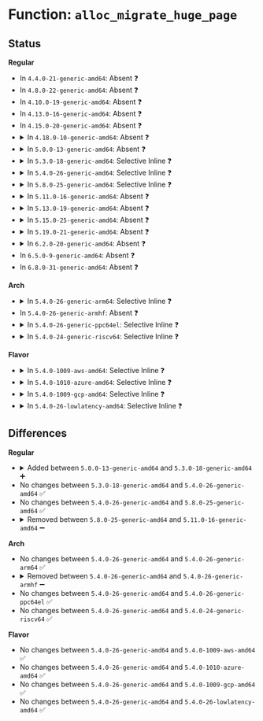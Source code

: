 # Function: <code>alloc_migrate_huge_page</code>

## Status
<b>Regular</b>
<ul>
<li>
In <code>4.4.0-21-generic-amd64</code>: Absent ❓
</li>
<li>
In <code>4.8.0-22-generic-amd64</code>: Absent ❓
</li>
<li>
In <code>4.10.0-19-generic-amd64</code>: Absent ❓
</li>
<li>
In <code>4.13.0-16-generic-amd64</code>: Absent ❓
</li>
<li>
In <code>4.15.0-20-generic-amd64</code>: Absent ❓
</li>
<li>
<details>
<summary>In <code>4.18.0-10-generic-amd64</code>: Absent ❓</summary>

```json
{
  "name": "alloc_migrate_huge_page",
  "collision_type": "Unique Static",
  "inline_type": "Full",
  "funcs": [
    {
      "addr": 18446744071581288470,
      "name": "alloc_migrate_huge_page",
      "external": false,
      "loc": "mm/hugetlb.c:1589",
      "file": "mm/hugetlb.c",
      "inline": "not declared, inlined",
      "caller_inline": [
        "mm/hugetlb.c:alloc_huge_page_nodemask",
        "mm/hugetlb.c:alloc_huge_page_node"
      ],
      "caller_func": []
    }
  ],
  "symbols": []
}
```
</details>
</li>
<li>
<details>
<summary>In <code>5.0.0-13-generic-amd64</code>: Absent ❓</summary>

```json
{
  "name": "alloc_migrate_huge_page",
  "collision_type": "Unique Static",
  "inline_type": "Full",
  "funcs": [
    {
      "addr": 18446744071581371382,
      "name": "alloc_migrate_huge_page",
      "external": false,
      "loc": "mm/hugetlb.c:1589",
      "file": "mm/hugetlb.c",
      "inline": "not declared, inlined",
      "caller_inline": [
        "mm/hugetlb.c:alloc_huge_page_nodemask",
        "mm/hugetlb.c:alloc_huge_page_node"
      ],
      "caller_func": []
    }
  ],
  "symbols": []
}
```
</details>
</li>
<li>
<details>
<summary>In <code>5.3.0-18-generic-amd64</code>: Selective Inline ❓</summary>

```c
struct page * alloc_migrate_huge_page(struct hstate * h, gfp_t gfp_mask, int nid, nodemask_t * nmask)
```

```json
{
  "name": "alloc_migrate_huge_page",
  "collision_type": "Unique Global",
  "inline_type": "Selective",
  "funcs": [
    {
      "addr": 18446744071581482195,
      "name": "alloc_migrate_huge_page",
      "external": true,
      "loc": "mm/hugetlb.c:1632",
      "file": "mm/hugetlb.c",
      "inline": "not declared, inlined",
      "caller_inline": [
        "mm/hugetlb.c:alloc_huge_page_nodemask",
        "mm/hugetlb.c:alloc_huge_page_node"
      ],
      "caller_func": [
        "mm/gup.c:new_non_cma_page"
      ]
    }
  ],
  "symbols": [
    {
      "addr": 18446744071581481792,
      "name": "alloc_migrate_huge_page",
      "section": ".text",
      "bind": "STB_GLOBAL",
      "size": 42
    }
  ]
}
```
</details>
</li>
<li>
<details>
<summary>In <code>5.4.0-26-generic-amd64</code>: Selective Inline ❓</summary>

```c
struct page * alloc_migrate_huge_page(struct hstate * h, gfp_t gfp_mask, int nid, nodemask_t * nmask)
```

```json
{
  "name": "alloc_migrate_huge_page",
  "collision_type": "Unique Global",
  "inline_type": "Selective",
  "funcs": [
    {
      "addr": 18446744071581546611,
      "name": "alloc_migrate_huge_page",
      "external": true,
      "loc": "mm/hugetlb.c:1712",
      "file": "mm/hugetlb.c",
      "inline": "not declared, inlined",
      "caller_inline": [
        "mm/hugetlb.c:alloc_huge_page_nodemask",
        "mm/hugetlb.c:alloc_huge_page_node"
      ],
      "caller_func": [
        "mm/gup.c:new_non_cma_page"
      ]
    }
  ],
  "symbols": [
    {
      "addr": 18446744071581546208,
      "name": "alloc_migrate_huge_page",
      "section": ".text",
      "bind": "STB_GLOBAL",
      "size": 45
    }
  ]
}
```
</details>
</li>
<li>
<details>
<summary>In <code>5.8.0-25-generic-amd64</code>: Selective Inline ❓</summary>

```c
struct page * alloc_migrate_huge_page(struct hstate * h, gfp_t gfp_mask, int nid, nodemask_t * nmask)
```

```json
{
  "name": "alloc_migrate_huge_page",
  "collision_type": "Unique Global",
  "inline_type": "Selective",
  "funcs": [
    {
      "addr": 18446744071581756592,
      "name": "alloc_migrate_huge_page",
      "external": true,
      "loc": "mm/hugetlb.c:1957",
      "file": "mm/hugetlb.c",
      "inline": "not declared, inlined",
      "caller_inline": [
        "mm/hugetlb.c:alloc_huge_page_nodemask",
        "mm/hugetlb.c:alloc_huge_page_node"
      ],
      "caller_func": []
    }
  ],
  "symbols": [
    {
      "addr": 18446744071581756192,
      "name": "alloc_migrate_huge_page",
      "section": ".text",
      "bind": "STB_GLOBAL",
      "size": 45
    }
  ]
}
```
</details>
</li>
<li>
<details>
<summary>In <code>5.11.0-16-generic-amd64</code>: Absent ❓</summary>

```json
{
  "name": "alloc_migrate_huge_page",
  "collision_type": "Unique Static",
  "inline_type": "Full",
  "funcs": [
    {
      "addr": 18446744071581804574,
      "name": "alloc_migrate_huge_page",
      "external": false,
      "loc": "mm/hugetlb.c:1926",
      "file": "mm/hugetlb.c",
      "inline": "not declared, inlined",
      "caller_inline": [
        "mm/hugetlb.c:alloc_huge_page_nodemask"
      ],
      "caller_func": []
    }
  ],
  "symbols": []
}
```
</details>
</li>
<li>
<details>
<summary>In <code>5.13.0-19-generic-amd64</code>: Absent ❓</summary>

```json
{
  "name": "alloc_migrate_huge_page",
  "collision_type": "Unique Static",
  "inline_type": "Full",
  "funcs": [
    {
      "addr": 18446744071581831797,
      "name": "alloc_migrate_huge_page",
      "external": false,
      "loc": "mm/hugetlb.c:1873",
      "file": "mm/hugetlb.c",
      "inline": "not declared, inlined",
      "caller_inline": [
        "mm/hugetlb.c:alloc_huge_page_nodemask"
      ],
      "caller_func": []
    }
  ],
  "symbols": []
}
```
</details>
</li>
<li>
<details>
<summary>In <code>5.15.0-25-generic-amd64</code>: Absent ❓</summary>

```json
{
  "name": "alloc_migrate_huge_page",
  "collision_type": "Unique Static",
  "inline_type": "Full",
  "funcs": [
    {
      "addr": 18446744071582121301,
      "name": "alloc_migrate_huge_page",
      "external": false,
      "loc": "mm/hugetlb.c:2127",
      "file": "mm/hugetlb.c",
      "inline": "not declared, inlined",
      "caller_inline": [
        "mm/hugetlb.c:alloc_huge_page_nodemask"
      ],
      "caller_func": []
    }
  ],
  "symbols": []
}
```
</details>
</li>
<li>
<details>
<summary>In <code>5.19.0-21-generic-amd64</code>: Absent ❓</summary>

```json
{
  "name": "alloc_migrate_huge_page",
  "collision_type": "Unique Static",
  "inline_type": "Full",
  "funcs": [
    {
      "addr": 18446744071582567048,
      "name": "alloc_migrate_huge_page",
      "external": false,
      "loc": "mm/hugetlb.c:2239",
      "file": "mm/hugetlb.c",
      "inline": "not declared, inlined",
      "caller_inline": [
        "mm/hugetlb.c:alloc_huge_page_nodemask"
      ],
      "caller_func": []
    }
  ],
  "symbols": []
}
```
</details>
</li>
<li>
<details>
<summary>In <code>6.2.0-20-generic-amd64</code>: Absent ❓</summary>

```json
{
  "name": "alloc_migrate_huge_page",
  "collision_type": "Unique Static",
  "inline_type": "Full",
  "funcs": [
    {
      "addr": 18446744071583085704,
      "name": "alloc_migrate_huge_page",
      "external": false,
      "loc": "mm/hugetlb.c:2423",
      "file": "mm/hugetlb.c",
      "inline": "not declared, inlined",
      "caller_inline": [
        "mm/hugetlb.c:alloc_huge_page_nodemask"
      ],
      "caller_func": []
    }
  ],
  "symbols": []
}
```
</details>
</li>
<li>
In <code>6.5.0-9-generic-amd64</code>: Absent ❓
</li>
<li>
In <code>6.8.0-31-generic-amd64</code>: Absent ❓
</li>
</ul>
<b>Arch</b>
<ul>
<li>
<details>
<summary>In <code>5.4.0-26-generic-arm64</code>: Selective Inline ❓</summary>

```c
struct page * alloc_migrate_huge_page(struct hstate * h, gfp_t gfp_mask, int nid, nodemask_t * nmask)
```

```json
{
  "name": "alloc_migrate_huge_page",
  "collision_type": "Unique Global",
  "inline_type": "Selective",
  "funcs": [
    {
      "addr": 18446603336492980896,
      "name": "alloc_migrate_huge_page",
      "external": true,
      "loc": "mm/hugetlb.c:1712",
      "file": "mm/hugetlb.c",
      "inline": "not declared, inlined",
      "caller_inline": [
        "mm/hugetlb.c:alloc_huge_page_nodemask",
        "mm/hugetlb.c:alloc_huge_page_node"
      ],
      "caller_func": [
        "mm/gup.c:new_non_cma_page"
      ]
    }
  ],
  "symbols": [
    {
      "addr": 18446603336492980272,
      "name": "alloc_migrate_huge_page",
      "section": ".text",
      "bind": "STB_GLOBAL",
      "size": 124
    }
  ]
}
```
</details>
</li>
<li>
In <code>5.4.0-26-generic-armhf</code>: Absent ❓
</li>
<li>
<details>
<summary>In <code>5.4.0-26-generic-ppc64el</code>: Selective Inline ❓</summary>

```c
struct page * alloc_migrate_huge_page(struct hstate * h, gfp_t gfp_mask, int nid, nodemask_t * nmask)
```

```json
{
  "name": "alloc_migrate_huge_page",
  "collision_type": "Unique Global",
  "inline_type": "Selective",
  "funcs": [
    {
      "addr": 13835058055286401648,
      "name": "alloc_migrate_huge_page",
      "external": true,
      "loc": "mm/hugetlb.c:1712",
      "file": "mm/hugetlb.c",
      "inline": "not declared, inlined",
      "caller_inline": [
        "mm/hugetlb.c:alloc_huge_page_nodemask",
        "mm/hugetlb.c:alloc_huge_page_node"
      ],
      "caller_func": [
        "mm/gup.c:new_non_cma_page"
      ]
    }
  ],
  "symbols": [
    {
      "addr": 13835058055286400816,
      "name": "alloc_migrate_huge_page",
      "section": ".text",
      "bind": "STB_GLOBAL",
      "size": 104
    }
  ]
}
```
</details>
</li>
<li>
<details>
<summary>In <code>5.4.0-24-generic-riscv64</code>: Selective Inline ❓</summary>

```c
struct page * alloc_migrate_huge_page(struct hstate * h, gfp_t gfp_mask, int nid, nodemask_t * nmask)
```

```json
{
  "name": "alloc_migrate_huge_page",
  "collision_type": "Unique Global",
  "inline_type": "Selective",
  "funcs": [
    {
      "addr": 18446743936272886052,
      "name": "alloc_migrate_huge_page",
      "external": true,
      "loc": "mm/hugetlb.c:1712",
      "file": "mm/hugetlb.c",
      "inline": "not declared, inlined",
      "caller_inline": [
        "mm/hugetlb.c:alloc_huge_page_node"
      ],
      "caller_func": [
        "mm/gup.c:new_non_cma_page"
      ]
    }
  ],
  "symbols": [
    {
      "addr": 18446743936272885800,
      "name": "alloc_migrate_huge_page",
      "section": ".text",
      "bind": "STB_GLOBAL",
      "size": 86
    }
  ]
}
```
</details>
</li>
</ul>
<b>Flavor</b>
<ul>
<li>
<details>
<summary>In <code>5.4.0-1009-aws-amd64</code>: Selective Inline ❓</summary>

```c
struct page * alloc_migrate_huge_page(struct hstate * h, gfp_t gfp_mask, int nid, nodemask_t * nmask)
```

```json
{
  "name": "alloc_migrate_huge_page",
  "collision_type": "Unique Global",
  "inline_type": "Selective",
  "funcs": [
    {
      "addr": 18446744071581515347,
      "name": "alloc_migrate_huge_page",
      "external": true,
      "loc": "mm/hugetlb.c:1712",
      "file": "mm/hugetlb.c",
      "inline": "not declared, inlined",
      "caller_inline": [
        "mm/hugetlb.c:alloc_huge_page_nodemask",
        "mm/hugetlb.c:alloc_huge_page_node"
      ],
      "caller_func": [
        "mm/gup.c:new_non_cma_page"
      ]
    }
  ],
  "symbols": [
    {
      "addr": 18446744071581514944,
      "name": "alloc_migrate_huge_page",
      "section": ".text",
      "bind": "STB_GLOBAL",
      "size": 45
    }
  ]
}
```
</details>
</li>
<li>
<details>
<summary>In <code>5.4.0-1010-azure-amd64</code>: Selective Inline ❓</summary>

```c
struct page * alloc_migrate_huge_page(struct hstate * h, gfp_t gfp_mask, int nid, nodemask_t * nmask)
```

```json
{
  "name": "alloc_migrate_huge_page",
  "collision_type": "Unique Global",
  "inline_type": "Selective",
  "funcs": [
    {
      "addr": 18446744071581457539,
      "name": "alloc_migrate_huge_page",
      "external": true,
      "loc": "mm/hugetlb.c:1712",
      "file": "mm/hugetlb.c",
      "inline": "not declared, inlined",
      "caller_inline": [
        "mm/hugetlb.c:alloc_huge_page_nodemask",
        "mm/hugetlb.c:alloc_huge_page_node"
      ],
      "caller_func": [
        "mm/gup.c:new_non_cma_page"
      ]
    }
  ],
  "symbols": [
    {
      "addr": 18446744071581457136,
      "name": "alloc_migrate_huge_page",
      "section": ".text",
      "bind": "STB_GLOBAL",
      "size": 45
    }
  ]
}
```
</details>
</li>
<li>
<details>
<summary>In <code>5.4.0-1009-gcp-amd64</code>: Selective Inline ❓</summary>

```c
struct page * alloc_migrate_huge_page(struct hstate * h, gfp_t gfp_mask, int nid, nodemask_t * nmask)
```

```json
{
  "name": "alloc_migrate_huge_page",
  "collision_type": "Unique Global",
  "inline_type": "Selective",
  "funcs": [
    {
      "addr": 18446744071581506659,
      "name": "alloc_migrate_huge_page",
      "external": true,
      "loc": "mm/hugetlb.c:1712",
      "file": "mm/hugetlb.c",
      "inline": "not declared, inlined",
      "caller_inline": [
        "mm/hugetlb.c:alloc_huge_page_nodemask",
        "mm/hugetlb.c:alloc_huge_page_node"
      ],
      "caller_func": [
        "mm/gup.c:new_non_cma_page"
      ]
    }
  ],
  "symbols": [
    {
      "addr": 18446744071581506256,
      "name": "alloc_migrate_huge_page",
      "section": ".text",
      "bind": "STB_GLOBAL",
      "size": 45
    }
  ]
}
```
</details>
</li>
<li>
<details>
<summary>In <code>5.4.0-26-lowlatency-amd64</code>: Selective Inline ❓</summary>

```c
struct page * alloc_migrate_huge_page(struct hstate * h, gfp_t gfp_mask, int nid, nodemask_t * nmask)
```

```json
{
  "name": "alloc_migrate_huge_page",
  "collision_type": "Unique Global",
  "inline_type": "Selective",
  "funcs": [
    {
      "addr": 18446744071581571678,
      "name": "alloc_migrate_huge_page",
      "external": true,
      "loc": "mm/hugetlb.c:1712",
      "file": "mm/hugetlb.c",
      "inline": "not declared, inlined",
      "caller_inline": [
        "mm/hugetlb.c:alloc_huge_page_nodemask",
        "mm/hugetlb.c:alloc_huge_page_node"
      ],
      "caller_func": [
        "mm/gup.c:new_non_cma_page"
      ]
    }
  ],
  "symbols": [
    {
      "addr": 18446744071581571264,
      "name": "alloc_migrate_huge_page",
      "section": ".text",
      "bind": "STB_GLOBAL",
      "size": 45
    }
  ]
}
```
</details>
</li>
</ul>

## Differences
<b>Regular</b>
<ul>
<li>
<details>
<summary>Added between <code>5.0.0-13-generic-amd64</code> and <code>5.3.0-18-generic-amd64</code> ➕</summary>

```c
struct page * alloc_migrate_huge_page(struct hstate * h, gfp_t gfp_mask, int nid, nodemask_t * nmask)
```
</details>
</li>
<li>
No changes between <code>5.3.0-18-generic-amd64</code> and <code>5.4.0-26-generic-amd64</code> ✅
</li>
<li>
No changes between <code>5.4.0-26-generic-amd64</code> and <code>5.8.0-25-generic-amd64</code> ✅
</li>
<li>
<details>
<summary>Removed between <code>5.8.0-25-generic-amd64</code> and <code>5.11.0-16-generic-amd64</code> ➖</summary>

```c
struct page * alloc_migrate_huge_page(struct hstate * h, gfp_t gfp_mask, int nid, nodemask_t * nmask)
```
</details>
</li>
</ul>
<b>Arch</b>
<ul>
<li>
No changes between <code>5.4.0-26-generic-amd64</code> and <code>5.4.0-26-generic-arm64</code> ✅
</li>
<li>
<details>
<summary>Removed between <code>5.4.0-26-generic-amd64</code> and <code>5.4.0-26-generic-armhf</code> ➖</summary>

```c
struct page * alloc_migrate_huge_page(struct hstate * h, gfp_t gfp_mask, int nid, nodemask_t * nmask)
```
</details>
</li>
<li>
No changes between <code>5.4.0-26-generic-amd64</code> and <code>5.4.0-26-generic-ppc64el</code> ✅
</li>
<li>
No changes between <code>5.4.0-26-generic-amd64</code> and <code>5.4.0-24-generic-riscv64</code> ✅
</li>
</ul>
<b>Flavor</b>
<ul>
<li>
No changes between <code>5.4.0-26-generic-amd64</code> and <code>5.4.0-1009-aws-amd64</code> ✅
</li>
<li>
No changes between <code>5.4.0-26-generic-amd64</code> and <code>5.4.0-1010-azure-amd64</code> ✅
</li>
<li>
No changes between <code>5.4.0-26-generic-amd64</code> and <code>5.4.0-1009-gcp-amd64</code> ✅
</li>
<li>
No changes between <code>5.4.0-26-generic-amd64</code> and <code>5.4.0-26-lowlatency-amd64</code> ✅
</li>
</ul>

